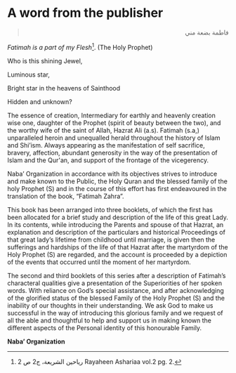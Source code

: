 A word from the publisher
=========================

<blockquote dir="rtl">
  <p>
فاطمة بضعة مني
  </p>
</blockquote>

*Fatimah is a part of my Flesh*[^1]. (The Holy Prophet)

Who is this shining Jewel,

Luminous star,

Bright star in the heavens of Sainthood

Hidden and unknown?

The essence of creation,
Intermediary for earthly and heavenly creation wise one, daughter of
the Prophet (spirit of beauty between the two), and the worthy wife of
the saint of Allah, Hazrat Ali (a.s). Fatimah (s.a,) unparalleled heroin
and unequalled herald throughout the history of Islam and Shi’ism.
Always appearing as the manifestation of self sacrifice, bravery,
affection, abundant generosity in the way of the presentation of Islam
and the Qur'an, and support of the frontage of the vicegerency.

Naba’ Organization in accordance with its objectives strives to
introduce and make known to the Public, the Holy Quran and the blessed
family of the holy Prophet (S) and in the course of this effort has
first endeavoured in the translation of the book, “Fatimah Zahra”.

This book has been arranged into three booklets, of which the first has
been allocated for a brief study and description of the life of this
great Lady. In its contents, while introducing the Parents and spouse of
that Hazrat, an explanation and description of the particulars and
historical Proceedings of that great lady’s lifetime from childhood
until marriage, is given then the sufferings and hardships of the life
of that Hazrat after the martyrdom of the Holy Prophet (S) are regarded,
and the account is proceeded by a depiction of the events that occurred
until the moment of her martyrdom.

The second and third booklets of this series after a description of
Fatimah’s characteral qualities give a presentation of the Superiorities
of her spoken words. With reliance on God’s special assistance, and
after acknowledging of the glorified status of the blessed Family of the
Holy Prophet (S) and the inability of our thoughts in their
understanding. We ask God to make us successful in the way of
introducing this glorious family and we request of all the able and
thoughtful to help and support us in making known the different aspects
of the Personal identity of this honourable Family.

**Naba’ Organization**

[^1]: رياحين الشريعة، ج2 ص 2 Rayaheen Ashariaa vol.2 pg. 2.


